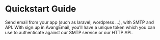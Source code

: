 # Quickstart Guide 

Send email from your app (such as laravel, wordpress ...), with SMTP and API. With sign up in AvangEmail, you'll have a unique token which you can use to authenticate against our SMTP service or our HTTP API.